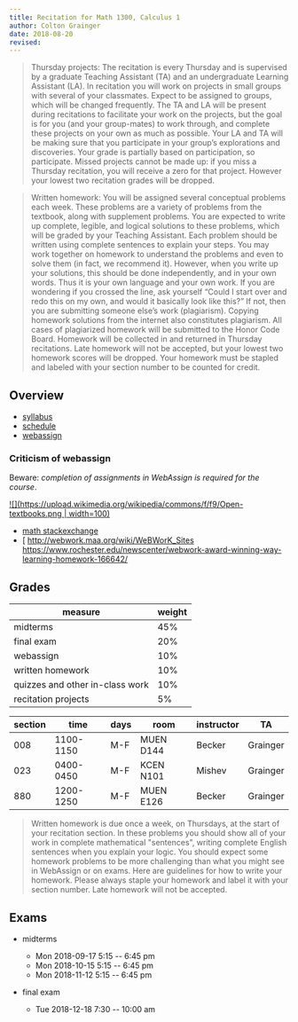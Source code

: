 ```yaml
---
title: Recitation for Math 1300, Calculus 1
author: Colton Grainger
date: 2018-08-20
revised:
---
```


> Thursday projects: The recitation is every Thursday and is supervised by a graduate Teaching Assistant (TA) and an undergraduate Learning Assistant (LA). In recitation you will work on projects in small groups with several of your classmates. Expect to be assigned to groups, which will be changed frequently. The TA and LA will be present during recitations to facilitate your work on the projects, but the goal is for you (and your group-mates) to work through, and complete these projects on your own as much as possible. Your LA and TA will be making sure that you participate in your group’s explorations and discoveries. Your grade is partially based on participation, so participate. Missed projects cannot be made up: if you miss a Thursday recitation, you will receive a zero for that project. However your lowest two recitation grades will be dropped.

> Written homework: You will be assigned several conceptual problems each week. These problems are a variety of problems from the textbook, along with supplement problems. You are expected to write up complete, legible, and logical solutions to these problems, which will be graded by your Teaching Assistant. Each problem should be written using complete sentences to explain your steps. You may work together on homework to understand the problems and even to solve them (in fact, we recommend it). However, when you write up your solutions, this should be done independently, and in your own words. Thus it is your own language and your own work. If you are wondering if you crossed the line, ask yourself “Could I start over and redo this on my own, and would it basically look like this?” If not, then you are submitting someone else’s work (plagiarism). Copying homework solutions from the internet also constitutes plagiarism. All cases of plagiarized homework will be submitted to the Honor Code Board. Homework will be collected in and returned in Thursday recitations. Late homework will not be accepted, but your lowest two homework scores will be dropped. Your homework must be stapled and labeled with your section number to be counted for credit.

## Overview

- [syllabus](https://math.colorado.edu/math1300/MATH1300SyllabusFall2018.pdf)
- [schedule](https://math.colorado.edu/math1300/1300schedule.html)
- [webassign](https://www.webassign.net/colorado/login.html)

### Criticism of webassign

Beware: *completion of assignments in WebAssign is required for the course*.

[![](https://upload.wikimedia.org/wikipedia/commons/f/f9/Open-textbooks.png | width=100)](https://en.wikipedia.org/wiki/Open_textbook)


- [math stackexchange](https://math.stackexchange.com/questions/479883/online-homework-testing-systems)
- [
http://webwork.maa.org/wiki/WeBWorK_Sites
https://www.rochester.edu/newscenter/webwork-award-winning-way-learning-homework-166642/

## Grades 

measure | weight
--- | ---
midterms  | 45%
final exam  | 20%
webassign  | 10%
written homework  | 10%
quizzes and other in-class work  | 10%
recitation projects  | 5%

section   | time        | days   | room        | instructor   | TA
-------   | ----        | ----   | ----        | --------     | ------
008       | 1100-1150   | M-F    | MUEN D144   | Becker       | Grainger
023       | 0400-0450   | M-F    | KCEN N101   | Mishev       | Grainger
880       | 1200-1250   | M-F    | MUEN E126   | Becker       | Grainger

>  Written homework is due once a week, on Thursdays, at the start of your recitation section. In these problems you should show all of your work in complete mathematical "sentences", writing complete English sentences when you explain your logic. You should expect some homework problems to be more challenging than what you might see in WebAssign or on exams. Here are guidelines for how to write your homework. Please always staple your homework and label it with your section number. Late homework will not be accepted. 

## Exams

- midterms

    - Mon 2018-09-17 5:15 -- 6:45 pm
    - Mon 2018-10-15 5:15 -- 6:45 pm
    - Mon 2018-11-12 5:15 -- 6:45 pm

- final exam

    - Tue 2018-12-18 7:30 -- 10:00 am

